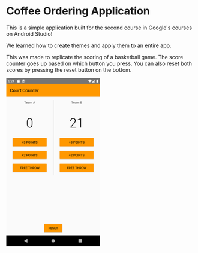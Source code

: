 # Coffee Ordering Application

This is a simple application built for the second course in Google's courses on Android Studio!

We learned how to create themes and apply them to an entire app. 

This was made to replicate the scoring of a basketball game.
The score counter goes up based on which button you press.
You can also reset both scores by pressing the reset button on the bottom.

<img src="https://github.com/tnguyenswe/Android-Studio-Projects/blob/master/Pictures/CourtCounter.png" width="250" height="450">

